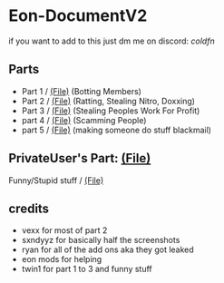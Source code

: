 # Eon-DocumentV2

if you want to add to this just dm me on discord: _coldfn_

## Parts
- Part 1 / [(File)](https://github.com/leaks995/Eon-DocumentV2/blob/main/parts/part1.md) (Botting Members)
- Part 2 / [(File)](https://github.com/leaks995/Eon-DocumentV2/blob/main/parts/part2.md) (Ratting, Stealing Nitro, Doxxing)
- Part 3 / [(File)](https://github.com/leaks995/Eon-DocumentV2/blob/main/parts/part3.md) (Stealing Peoples Work For Profit)
- part 4 / [(File)](https://github.com/leaks995/Eon-DocumentV2/blob/main/parts/part4.md) (Scamming People)
- part 5 / [(File)](https://github.com/leaks995/Eon-DocumentV2/blob/main/parts/part5.md) (making someone do stuff blackmail)

## PrivateUser's Part: [(File)]([https://github.com/leaks995/Eon-DocumentV2/blob/main/parts/part5.md](https://github.com/gn1e/Eon-DocumentV2/blob/main/parts/privateuserspart.md))
Funny/Stupid stuff / [(File)](https://github.com/leaks995/Eon-DocumentV2/blob/main/parts/funny.md)

## credits
- vexx for most of part 2
- sxndyyz for basically half the screenshots
- ryan for all of the add ons aka they got leaked
- eon mods for helping
- twin1 for part 1 to 3 and funny stuff

